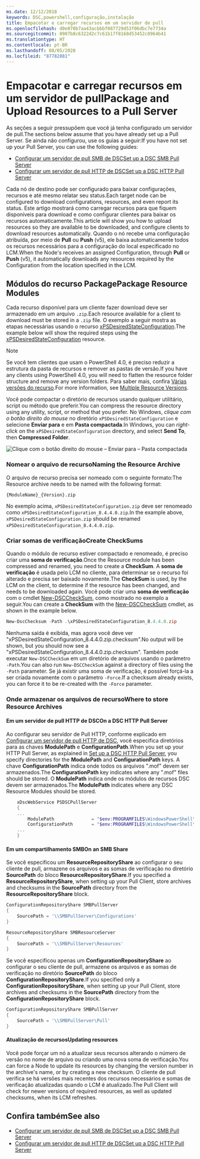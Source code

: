 ```yaml
---
ms.date: 12/12/2018
keywords: DSC,powershell,configuração,instalação
title: Empacotar e carregar recursos em um servidor de pull
ms.openlocfilehash: d0e070b7aa43acbbbf087729d53f06dbc7e7734a
ms.sourcegitcommit: 0907b8c6322d2c7c61b17f8168d53452c8964b41
ms.translationtype: HT
ms.contentlocale: pt-BR
ms.lasthandoff: 08/05/2020
ms.locfileid: "87782881"
---
```

# <a name="package-and-upload-resources-to-a-pull-server"></a><span data-ttu-id="52ba4-103">Empacotar e carregar recursos em um servidor de pull</span><span class="sxs-lookup"><span data-stu-id="52ba4-103">Package and Upload Resources to a Pull Server</span></span>

<span data-ttu-id="52ba4-104">As seções a seguir pressupõem que você já tenha configurado um servidor de pull.</span><span class="sxs-lookup"><span data-stu-id="52ba4-104">The sections below assume that you have already set up a Pull Server.</span></span> <span data-ttu-id="52ba4-105">Se ainda não configurou, use os guias a seguir:</span><span class="sxs-lookup"><span data-stu-id="52ba4-105">If you have not set up your Pull Server, you can use the following guides:</span></span>

- [<span data-ttu-id="52ba4-106">Configurar um servidor de pull SMB de DSC</span><span class="sxs-lookup"><span data-stu-id="52ba4-106">Set up a DSC SMB Pull Server</span></span>](pullServerSmb.md)
- [<span data-ttu-id="52ba4-107">Configurar um servidor de pull HTTP de DSC</span><span class="sxs-lookup"><span data-stu-id="52ba4-107">Set up a DSC HTTP Pull Server</span></span>](pullServer.md)

<span data-ttu-id="52ba4-108">Cada nó de destino pode ser configurado para baixar configurações, recursos e até mesmo relatar seu status.</span><span class="sxs-lookup"><span data-stu-id="52ba4-108">Each target node can be configured to download configurations, resources, and even report its status.</span></span> <span data-ttu-id="52ba4-109">Este artigo mostrará como carregar recursos para que fiquem disponíveis para download e como configurar clientes para baixar os recursos automaticamente.</span><span class="sxs-lookup"><span data-stu-id="52ba4-109">This article will show you how to upload resources so they are available to be downloaded, and configure clients to download resources automatically.</span></span> <span data-ttu-id="52ba4-110">Quando o nó recebe uma configuração atribuída, por meio de **Pull** ou **Push** (v5), ele baixa automaticamente todos os recursos necessários para a configuração do local especificado no LCM.</span><span class="sxs-lookup"><span data-stu-id="52ba4-110">When the Node's receives an assigned Configuration, through **Pull** or **Push** (v5), it automatically downloads any resources required by the Configuration from the location specified in the LCM.</span></span>

## <a name="package-resource-modules"></a><span data-ttu-id="52ba4-111">Módulos do recurso Package</span><span class="sxs-lookup"><span data-stu-id="52ba4-111">Package Resource Modules</span></span>

<span data-ttu-id="52ba4-112">Cada recurso disponível para um cliente fazer download deve ser armazenado em um arquivo `.zip`.</span><span class="sxs-lookup"><span data-stu-id="52ba4-112">Each resource available for a client to download must be stored in a `.zip` file.</span></span> <span data-ttu-id="52ba4-113">O exemplo a seguir mostra as etapas necessárias usando o recurso [xPSDesiredStateConfiguration](https://www.powershellgallery.com/packages/xPSDesiredStateConfiguration/8.4.0.0).</span><span class="sxs-lookup"><span data-stu-id="52ba4-113">The example below will show the required steps using the [xPSDesiredStateConfiguration](https://www.powershellgallery.com/packages/xPSDesiredStateConfiguration/8.4.0.0) resource.</span></span>

> [!NOTE]
> <span data-ttu-id="52ba4-114">Se você tem clientes que usam o PowerShell 4.0, é preciso reduzir a estrutura da pasta de recursos e remover as pastas de versão.</span><span class="sxs-lookup"><span data-stu-id="52ba4-114">If you have any clients using PowerShell 4.0, you will need to flatten the resource folder structure and remove any version folders.</span></span> <span data-ttu-id="52ba4-115">Para saber mais, confira [Várias versões do recurso](../configurations/import-dscresource.md#multiple-resource-versions).</span><span class="sxs-lookup"><span data-stu-id="52ba4-115">For more information, see [Multiple Resource Versions](../configurations/import-dscresource.md#multiple-resource-versions).</span></span>

<span data-ttu-id="52ba4-116">Você pode compactar o diretório de recursos usando qualquer utilitário, script ou método que preferir.</span><span class="sxs-lookup"><span data-stu-id="52ba4-116">You can compress the resource directory using any utility, script, or method that you prefer.</span></span> <span data-ttu-id="52ba4-117">No Windows, _clique com o botão direito do mouse_ no diretório `xPSDesiredStateConfiguration` e selecione **Enviar para** e em **Pasta compactada**.</span><span class="sxs-lookup"><span data-stu-id="52ba4-117">In Windows, you can _right-click_ on the `xPSDesiredStateConfiguration` directory, and select **Send To**, then **Compressed Folder**.</span></span>

![Clique com o botão direito do mouse – Enviar para – Pasta compactada](media/package-upload-resources/right-click.gif)

### <a name="naming-the-resource-archive"></a><span data-ttu-id="52ba4-119">Nomear o arquivo de recurso</span><span class="sxs-lookup"><span data-stu-id="52ba4-119">Naming the Resource Archive</span></span>

<span data-ttu-id="52ba4-120">O arquivo de recurso precisa ser nomeado com o seguinte formato:</span><span class="sxs-lookup"><span data-stu-id="52ba4-120">The Resource archive needs to be named with the following format:</span></span>

```
{ModuleName}_{Version}.zip
```

<span data-ttu-id="52ba4-121">No exemplo acima, `xPSDesiredStateConfiguration.zip` deve ser renomeado como `xPSDesiredStateConfiguration_8.4.4.0.zip`.</span><span class="sxs-lookup"><span data-stu-id="52ba4-121">In the example above, `xPSDesiredStateConfiguration.zip` should be renamed `xPSDesiredStateConfiguration_8.4.4.0.zip`.</span></span>

### <a name="create-checksums"></a><span data-ttu-id="52ba4-122">Criar somas de verificação</span><span class="sxs-lookup"><span data-stu-id="52ba4-122">Create CheckSums</span></span>

<span data-ttu-id="52ba4-123">Quando o módulo de recurso estiver compactado e renomeado, é preciso criar uma **soma de verificação**.</span><span class="sxs-lookup"><span data-stu-id="52ba4-123">Once the Resource module has been compressed and renamed, you need to create a **CheckSum**.</span></span> <span data-ttu-id="52ba4-124">A **soma de verificação** é usada pelo LCM no cliente, para determinar se o recurso foi alterado e precisa ser baixado novamente.</span><span class="sxs-lookup"><span data-stu-id="52ba4-124">The **CheckSum** is used, by the LCM on the client, to determine if the resource has been changed, and needs to be downloaded again.</span></span> <span data-ttu-id="52ba4-125">Você pode criar uma **soma de verificação** com o cmdlet [New-DSCCheckSum](/powershell/module/PSDesiredStateConfiguration/New-DSCCheckSum), como mostrado no exemplo a seguir.</span><span class="sxs-lookup"><span data-stu-id="52ba4-125">You can create a **CheckSum** with the [New-DSCCheckSum](/powershell/module/PSDesiredStateConfiguration/New-DSCCheckSum) cmdlet, as shown in the example below.</span></span>

```powershell
New-DscChecksum -Path .\xPSDesiredStateConfiguration_8.4.4.0.zip
```

<span data-ttu-id="52ba4-126">Nenhuma saída é exibida, mas agora você deve ver "xPSDesiredStateConfiguration_8.4.4.0.zip.checksum".</span><span class="sxs-lookup"><span data-stu-id="52ba4-126">No output will be shown, but you should now see a "xPSDesiredStateConfiguration_8.4.4.0.zip.checksum".</span></span> <span data-ttu-id="52ba4-127">Também pode executar `New-DSCCheckSum` em um diretório de arquivos usando o parâmetro `-Path`.</span><span class="sxs-lookup"><span data-stu-id="52ba4-127">You can also run `New-DSCCheckSum` against a directory of files using the `-Path` parameter.</span></span> <span data-ttu-id="52ba4-128">Se já existir uma soma de verificação, é possível forçá-la a ser criada novamente com o parâmetro `-Force`.</span><span class="sxs-lookup"><span data-stu-id="52ba4-128">If a checksum already exists, you can force it to be re-created with the `-Force` parameter.</span></span>

### <a name="where-to-store-resource-archives"></a><span data-ttu-id="52ba4-129">Onde armazenar os arquivos de recurso</span><span class="sxs-lookup"><span data-stu-id="52ba4-129">Where to store Resource Archives</span></span>

#### <a name="on-a-dsc-http-pull-server"></a><span data-ttu-id="52ba4-130">Em um servidor de pull HTTP de DSC</span><span class="sxs-lookup"><span data-stu-id="52ba4-130">On a DSC HTTP Pull Server</span></span>

<span data-ttu-id="52ba4-131">Ao configurar seu servidor de Pull HTTP, conforme explicado em [Configurar um servidor de pull HTTP de DSC](pullServer.md), você especifica diretórios para as chaves **ModulePath** e **ConfigurationPath**.</span><span class="sxs-lookup"><span data-stu-id="52ba4-131">When you set up your HTTP Pull Server, as explained in [Set up a DSC HTTP Pull Server](pullServer.md), you specify directories for the **ModulePath** and **ConfigurationPath** keys.</span></span> <span data-ttu-id="52ba4-132">A chave **ConfigurationPath** indica onde todos os arquivos ".mof" devem ser armazenados.</span><span class="sxs-lookup"><span data-stu-id="52ba4-132">The **ConfigurationPath** key indicates where any ".mof" files should be stored.</span></span> <span data-ttu-id="52ba4-133">O **ModulePath** indica onde os módulos de recursos DSC devem ser armazenados.</span><span class="sxs-lookup"><span data-stu-id="52ba4-133">The **ModulePath** indicates where any DSC Resource Modules should be stored.</span></span>

```powershell
    xDscWebService PSDSCPullServer
    {
    ...
        ModulePath              = "$env:PROGRAMFILES\WindowsPowerShell\DscService\Modules"
        ConfigurationPath       = "$env:PROGRAMFILES\WindowsPowerShell\DscService\Configuration"
    ...
    }

```

#### <a name="on-an-smb-share"></a><span data-ttu-id="52ba4-134">Em um compartilhamento SMB</span><span class="sxs-lookup"><span data-stu-id="52ba4-134">On an SMB Share</span></span>

<span data-ttu-id="52ba4-135">Se você especificou um **ResourceRepositoryShare** ao configurar o seu cliente de pull, armazene os arquivos e as somas de verificação no diretório **SourcePath** do bloco **ResourceRepositoryShare**.</span><span class="sxs-lookup"><span data-stu-id="52ba4-135">If you specified a **ResourceRepositoryShare**, when setting up your Pull Client, store archives and checksums in the **SourcePath** directory from the **ResourceRepositoryShare** block.</span></span>

```powershell
ConfigurationRepositoryShare SMBPullServer
{
    SourcePath = '\\SMBPullServer\Configurations'
}

ResourceRepositoryShare SMBResourceServer
{
    SourcePath = '\\SMBPullServer\Resources'
}
```

<span data-ttu-id="52ba4-136">Se você especificou apenas um **ConfigurationRepositoryShare** ao configurar o seu cliente de pull, armazene os arquivos e as somas de verificação no diretório **SourcePath** do bloco **ConfigurationRepositoryShare**.</span><span class="sxs-lookup"><span data-stu-id="52ba4-136">If you specified only a **ConfigurationRepositoryShare**, when setting up your Pull Client, store archives and checksums in the **SourcePath** directory from the **ConfigurationRepositoryShare** block.</span></span>

```powershell
ConfigurationRepositoryShare SMBPullServer
{
    SourcePath = '\\SMBPullServer\Pull'
}
```

#### <a name="updating-resources"></a><span data-ttu-id="52ba4-137">Atualização de recursos</span><span class="sxs-lookup"><span data-stu-id="52ba4-137">Updating resources</span></span>

<span data-ttu-id="52ba4-138">Você pode forçar um nó a atualizar seus recursos alterando o número de versão no nome de arquivo ou criando uma nova soma de verificação.</span><span class="sxs-lookup"><span data-stu-id="52ba4-138">You can force a Node to update its resources by changing the version number in the archive's name, or by creating a new checksum.</span></span> <span data-ttu-id="52ba4-139">O cliente de pull verifica se há versões mais recentes dos recursos necessários e somas de verificação atualizadas quando o LCM é atualizado.</span><span class="sxs-lookup"><span data-stu-id="52ba4-139">The Pull Client will check for newer versions of required resources, as well as updated checksums, when its LCM refreshes.</span></span>

## <a name="see-also"></a><span data-ttu-id="52ba4-140">Confira também</span><span class="sxs-lookup"><span data-stu-id="52ba4-140">See also</span></span>

- [<span data-ttu-id="52ba4-141">Configurar um servidor de pull SMB de DSC</span><span class="sxs-lookup"><span data-stu-id="52ba4-141">Set up a DSC SMB Pull Server</span></span>](pullServerSmb.md)
- [<span data-ttu-id="52ba4-142">Configurar um servidor de pull HTTP de DSC</span><span class="sxs-lookup"><span data-stu-id="52ba4-142">Set up a DSC HTTP Pull Server</span></span>](pullServer.md)

